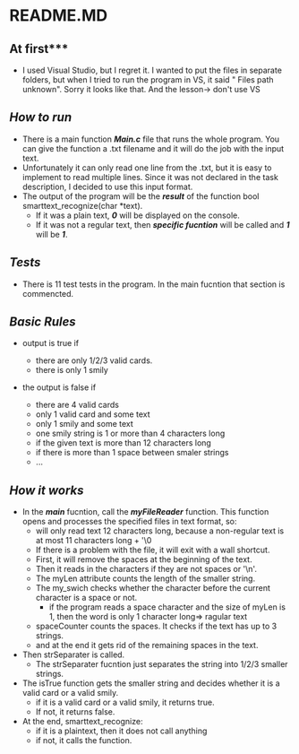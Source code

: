 # **README.MD** 
## At first***
- I used Visual Studio, but I regret it. I wanted to put the files in separate folders, but when I tried to run the program in VS, it said " Files path unknown". Sorry it looks like that. And the lesson-> don't use VS
## ***How to run***
- There is a main function ***Main.c*** file that runs the whole program. You can give the function a .txt filename and it will do the job with the input text.
- Unfortunately it can only read one line from the .txt, but it is easy to implement to read multiple lines. Since it was not declared in the task description, I decided to use this input format.
- The output of the program will be the ***result*** of the function bool smarttext_recognize(char *text).
    - If it was a plain text, ***0*** will be displayed on the console.
    - If it was not a regular text, then ***specific fucntion*** will be called and ***1*** will be ***1***.
## ***Tests***
- There is 11 test tests in the program. In the main fucntion that section is commencted.
 ## ***Basic Rules***
- output is true if
   - there are only 1/2/3 valid cards.
   - there is only 1 smily
   
- the output is false if
   - there are 4 valid cards
   - only 1 valid card and some text
   - only 1 smily and some text
   - one smily string is 1 or more than 4 characters long
   - if the given text is more than 12 characters long
   - if there is more than 1 space between smaler strings
   - ...
## ***How it works***
- In the ***main*** fucntion, call the ***myFileReader*** function. This function opens and processes the specified files in text format, so:    
    - will only read text 12 characters long, because a non-regular text is at most 11 characters long + '\0
    - If there is a problem with the file, it will exit with a wall shortcut.
    - First, it will remove the spaces at the beginning of the text.
    - Then it reads in the characters if they are not spaces or '\n'.
    - The myLen attribute counts the length of the smaller string.
    - The my_swich checks whether the character before the current character is a space or not.
      - if the program reads a space character and the size of myLen is 1, then the word is only 1 character long=> ragular text
    - spaceCounter counts the spaces. It checks if the text has up to 3 strings.
    - and at the end it gets rid of the remaining spaces in the text.
- Then strSeparater is called.
    - The strSeparater fucntion just separates the string into 1/2/3 smaller strings.
- The isTrue function gets the smaller string and decides whether it is a valid card or a valid smily.
  - if it is a valid card or a valid smily, it returns true.
  - If not, it returns false.
- At the end, smarttext_recognize:  
  - if it is a plaintext, then it does not call anything
  - if not, it calls the function. 
  